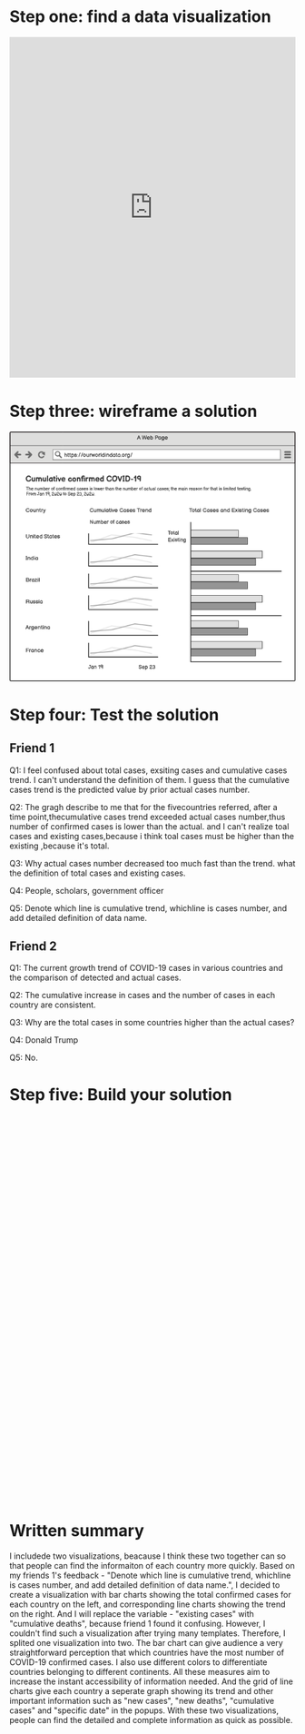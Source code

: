 # Step one: find a data visualization
<iframe src="https://ourworldindata.org/coronavirus-data-explorer?zoomToSelection=true&country=&region=World&casesMetric=true&interval=total&aligned=true&hideControls=true&smoothing=0&pickerMetric=location&pickerSort=asc" loading="lazy" style="width: 100%; height: 600px; border: 0px none;"></iframe>

# Step three: wireframe a solution
![Explanation of data viz](2.png)

# Step four: Test the solution
## Friend 1
Q1: I feel confused about total cases, exsiting cases and cumulative cases trend. I can't understand the definition of them. I guess that the cumulative cases trend is the predicted value by prior actual cases number.

Q2: The gragh describe to me that for the fivecountries referred, after a time point,thecumulative cases trend exceeded actual cases number,thus number of confirmed cases is lower than the actual. and I can't realize toal cases and existing cases,because i think toal cases must be higher than the existing ,because it's total.

Q3: Why actual cases number decreased too much fast than the trend. what the definition of total cases and existing cases.

Q4: People, scholars, government officer

Q5: Denote which line is cumulative trend, whichline is cases number, and add detailed definition of data name.


## Friend 2
Q1: The current growth trend of COVID-19 cases in various countries and the comparison of detected and actual cases.

Q2: The cumulative increase in cases and the number of cases in each country are consistent.

Q3: Why are the total cases in some countries higher than the actual cases?

Q4: Donald Trump

Q5: No.

# Step five: Build your solution
<script type='text/javascript' src='https://prod-useast-a.online.tableau.com/javascripts/api/viz_v1.js'></script><div class='tableauPlaceholder' style='width: 1536px; height: 677px;'><object class='tableauViz' width='1536' height='677' style='display:none;'><param name='host_url' value='https%3A%2F%2Fprod-useast-a.online.tableau.com%2F' /> <param name='embed_code_version' value='3' /> <param name='site_root' value='&#47;t&#47;yus' /><param name='name' value='Assignment341_0&#47;Sheet1' /><param name='tabs' value='no' /><param name='toolbar' value='yes' /><param name='showAppBanner' value='false' /></object></div>
<div class="flourish-embed flourish-chart" data-src="visualisation/3825334" data-url="https://flo.uri.sh/visualisation/3825334/embed" aria-label=""><script src="https://public.flourish.studio/resources/embed.js"></script></div>

# Written summary
I includede two visualizations, beacause I think these two together can so that people can find the informaiton of each country more quickly.
Based on my friends 1's feedback - "Denote which line is cumulative trend, whichline is cases number, and add detailed definition of data name.", I decided to create a visualization with bar charts showing the total confirmed cases for each country on the left, and corresponding line charts showing the trend on the right. And I will replace the variable - "existing cases" with "cumulative deaths", because friend 1 found it confusing. However, I couldn't find such a visualization after trying many templates. Therefore, I splited one visualization into two. The bar chart can give audience a very straightforward perception that which countries have the most number of COVID-19 confirmed cases. I also use different colors to differentiate countries belonging to different continents. All these measures aim to increase the instant accessibility of information needed. And the grid of line charts give each country a seperate graph showing its trend and other important information such as "new cases", "new deaths", "cumulative cases" and "specific date" in the popups. With these two visualizations, people can find the detailed and complete information as quick as possible.

